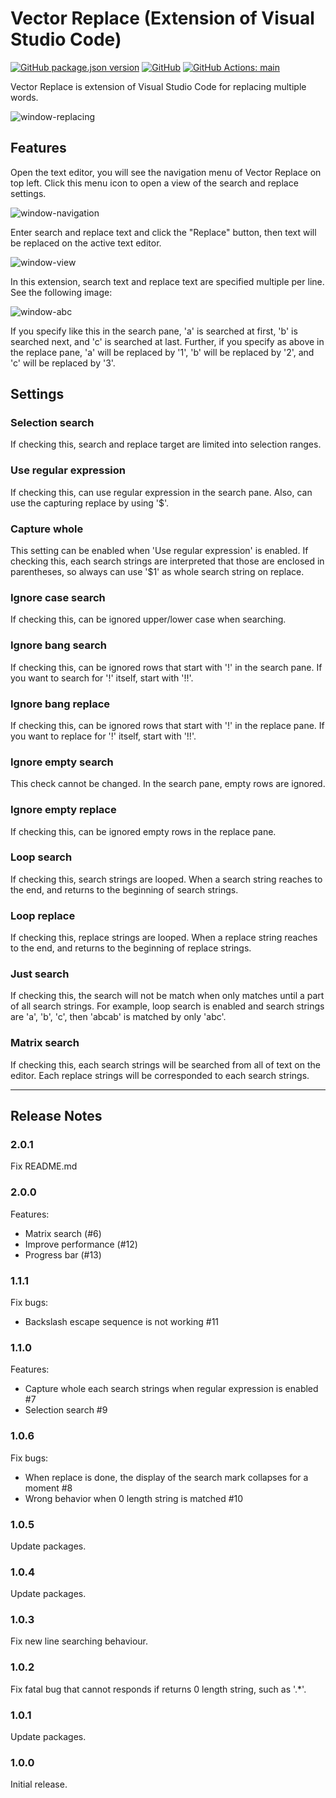 # Vector Replace (Extension of Visual Studio Code)

[![GitHub package.json version](https://img.shields.io/github/package-json/v/tana-gh/vector-replace.svg)](VERSION)
[![GitHub](https://img.shields.io/github/license/tana-gh/vector-replace.svg)](LICENSE)
[![GitHub Actions: main](https://img.shields.io/github/workflow/status/tana-gh/vector-replace/main.svg?logo=github)](https://github.com/tana-gh/vector-replace/actions)

Vector Replace is extension of Visual Studio Code for replacing multiple words.

![window-replacing](https://tana-gh.github.io/vector-replace-media/window-replacing.gif)

## Features

Open the text editor, you will see the navigation menu of Vector Replace on top left. Click this menu icon to open a view of the search and replace settings.

![window-navigation](https://tana-gh.github.io/vector-replace-media/window-navigation.png)

Enter search and replace text and click the "Replace" button, then text will be replaced on the active text editor.

![window-view](https://tana-gh.github.io/vector-replace-media/window-view.png)

In this extension, search text and replace text are specified multiple per line. See the following image:

![window-abc](https://tana-gh.github.io/vector-replace-media/window-abc.png)

If you specify like this in the search pane, 'a' is searched at first, 'b' is searched next, and 'c' is searched at last. Further, if you specify as above in the replace pane, 'a' will be replaced by '1', 'b' will be replaced by '2', and 'c' will be replaced by '3'.

## Settings

### Selection search

If checking this, search and replace target are limited into selection ranges.

### Use regular expression

If checking this, can use regular expression in the search pane. Also, can use the capturing replace by using '$'.

### Capture whole

This setting can be enabled when 'Use regular expression' is enabled. If checking this, each search strings are interpreted that those are enclosed in parentheses, so always can use '$1' as whole search string on replace.

### Ignore case search

If checking this, can be ignored upper/lower case when searching.

### Ignore bang search

If checking this, can be ignored rows that start with '!' in the search pane. If you want to search for '!' itself, start with '!!'.

### Ignore bang replace

If checking this, can be ignored rows that start with '!' in the replace pane. If you want to replace for '!' itself, start with '!!'.

### Ignore empty search

This check cannot be changed. In the search pane, empty rows are ignored.

### Ignore empty replace

If checking this, can be ignored empty rows in the replace pane.

### Loop search

If checking this, search strings are looped. When a search string reaches to the end, and returns to the beginning of search strings.

### Loop replace

If checking this, replace strings are looped. When a replace string reaches to the end, and returns to the beginning of replace strings.

### Just search

If checking this, the search will not be match when only matches until a part of all search strings. For example, loop search is enabled and search strings are 'a', 'b', 'c', then 'abcab' is matched by only 'abc'.

### Matrix search

If checking this, each search strings will be searched from all of text on the editor. Each replace strings will be corresponded to each search strings.

---

## Release Notes

### 2.0.1

Fix README.md

### 2.0.0

Features:
- Matrix search (#6)
- Improve performance (#12)
- Progress bar (#13)

### 1.1.1

Fix bugs:
- Backslash escape sequence is not working #11

### 1.1.0

Features:
- Capture whole each search strings when regular expression is enabled #7
- Selection search #9

### 1.0.6

Fix bugs:
- When replace is done, the display of the search mark collapses for a moment #8
- Wrong behavior when 0 length string is matched #10

### 1.0.5

Update packages.

### 1.0.4

Update packages.

### 1.0.3

Fix new line searching behaviour.

### 1.0.2

Fix fatal bug that cannot responds if returns 0 length string, such as '.*'.

### 1.0.1

Update packages.

### 1.0.0

Initial release.
